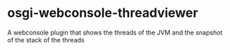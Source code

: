 osgi-webconsole-threadviewer
============================

A webconsole plugin that shows the threads of the JVM and the snapshot of the stack of the threads
